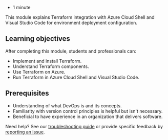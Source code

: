 -   1 minute

This module explains Terraform integration with Azure Cloud Shell and Visual Studio Code for environment deployment configuration.

## Learning objectives

After completing this module, students and professionals can:

-   Implement and install Terraform.
-   Understand Terraform components.
-   Use Terraform on Azure.
-   Run Terraform in Azure Cloud Shell and Visual Studio Code.

## Prerequisites

-   Understanding of what DevOps is and its concepts.
-   Familiarity with version control principles is helpful but isn't necessary.
-   Beneficial to have experience in an organization that delivers software.

Need help? See our [troubleshooting guide](https://docs.microsoft.com/en-us/learn/support/troubleshooting?uid=learn.wwl.implement-terraform.introduction&documentId=6b4aabda-693b-d93a-9bed-5ceb4a5e85a2&versionIndependentDocumentId=73ddbd10-98c4-1e4c-7825-13de1768e928&contentPath=%2FMicrosoftDocs%2Flearn-pr%2Fblob%2Flive%2Flearn-pr%2Fwwl-azure%2Fimplement-terraform%2F1-introduction.yml&url=https%3A%2F%2Fdocs.microsoft.com%2Fen-us%2Flearn%2Fmodules%2Fimplement-terraform%2F1-introduction&author=lumac) or provide specific feedback by [reporting an issue](https://docs.microsoft.com/en-us/learn/support/troubleshooting?uid=learn.wwl.implement-terraform.introduction&documentId=6b4aabda-693b-d93a-9bed-5ceb4a5e85a2&versionIndependentDocumentId=73ddbd10-98c4-1e4c-7825-13de1768e928&contentPath=%2FMicrosoftDocs%2Flearn-pr%2Fblob%2Flive%2Flearn-pr%2Fwwl-azure%2Fimplement-terraform%2F1-introduction.yml&url=https%3A%2F%2Fdocs.microsoft.com%2Fen-us%2Flearn%2Fmodules%2Fimplement-terraform%2F1-introduction&author=lumac#report-feedback).